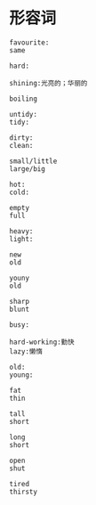# 形容词
	favourite: 
	same  

	hard: 

	shining:光亮的；华丽的

	boiling 

	untidy:
	tidy:

	dirty:
	clean:

	small/little
	large/big

	hot:
	cold:

	empty
	full

	heavy:
	light:

	new 
	old

	youny
	old

	sharp
	blunt

	busy:  

	hard-working:勤快  
	lazy:懒惰  

	old:
	young:

	fat
	thin

	tall
	short

	long
	short

	open
	shut

	tired
	thirsty

